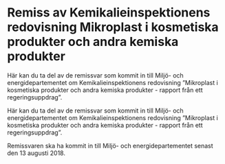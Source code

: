 # Remiss av Kemikalieinspektionens redovisning Mikroplast i kosmetiska produkter och andra kemiska produkter

Här kan du ta del av de remissvar som kommit in till Miljö- och energidepartementet om Kemikalieinspektionens redovisning ”Mikroplast i kosmetiska produkter och andra kemiska produkter - rapport från ett regeringsuppdrag”.

Här kan du ta del av de remissvar som kommit in till Miljö- och energidepartementet om Kemikalieinspektionens redovisning ”Mikroplast i kosmetiska produkter och andra kemiska produkter - rapport från ett regeringsuppdrag”.

Remissvaren ska ha kommit in till Miljö- och energidepartementet senast den 13 augusti 2018.
